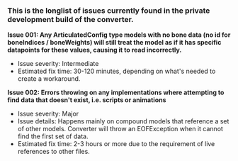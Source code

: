 ### This is the longlist of issues currently found in the private development build of the converter.

**Issue 001: Any ArticulatedConfig type models with no bone data (no id for boneIndices / boneWeights) will still treat the model as if it has specific datapoints for these values, causing it to read incorrectly.**
 - Issue severity: Intermediate
 - Estimated fix time: 30-120 minutes, depending on what's needed to create a workaround.
 
**Issue 002: Errors throwing on any implementations where attempting to find data that doesn't exist, i.e. scripts or animations**
 - Issue severity: Major
 - Issue details: Happens mainly on compound models that reference a set of other models. Converter will throw an EOFException when it cannot find the first set of data.
 - Estimated fix time: 2-3 hours or more due to the requirement of live references to other files.
